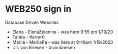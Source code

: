 # WEB250 sign in 

Database Driven Websites

<ul>
  <li>Elena - ElenaZelenina - was here 9:55 pm 1/19/20</li>
  <li>Tahira - tfarrer0</li>
  <li>Mariia - MariiaPa - was here at 9:48pm 1/19/2020</li>
  <li>D.I. von Briesen - divonbriesen</li>
 </ul>
